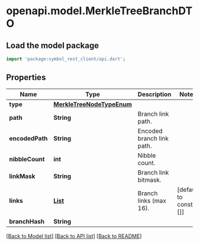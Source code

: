 # openapi.model.MerkleTreeBranchDTO

## Load the model package
```dart
import 'package:symbol_rest_client/api.dart';
```

## Properties
Name | Type | Description | Notes
------------ | ------------- | ------------- | -------------
**type** | [**MerkleTreeNodeTypeEnum**](MerkleTreeNodeTypeEnum.md) |  | 
**path** | **String** | Branch link path. | 
**encodedPath** | **String** | Encoded branch link path. | 
**nibbleCount** | **int** | Nibble count. | 
**linkMask** | **String** | Branch link bitmask. | 
**links** | [**List<MerkleTreeBranchLinkDTO>**](MerkleTreeBranchLinkDTO.md) | Branch links (max 16). | [default to const []]
**branchHash** | **String** |  | 

[[Back to Model list]](../README.md#documentation-for-models) [[Back to API list]](../README.md#documentation-for-api-endpoints) [[Back to README]](../README.md)


